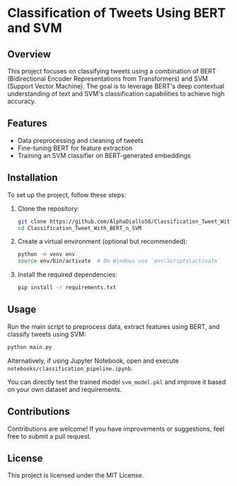 
# Classification of Tweets Using BERT and SVM

## Overview

This project focuses on classifying tweets using a combination of BERT (Bidirectional Encoder Representations from Transformers) and SVM (Support Vector Machine). The goal is to leverage BERT's deep contextual understanding of text and SVM's classification capabilities to achieve high accuracy.

## Features

- Data preprocessing and cleaning of tweets
- Fine-tuning BERT for feature extraction
- Training an SVM classifier on BERT-generated embeddings

## Installation

To set up the project, follow these steps:

1. Clone the repository:
   ```bash
   git clone https://github.com/AlphaDiallo58/Classification_Tweet_With_BERT_n_SVM.git
   cd Classification_Tweet_With_BERT_n_SVM
   ```

2. Create a virtual environment (optional but recommended):
   ```bash
   python -m venv env
   source env/bin/activate  # On Windows use `env\Scripts\activate`
   ```

3. Install the required dependencies:
   ```bash
   pip install -r requirements.txt
   ```

## Usage

Run the main script to preprocess data, extract features using BERT, and classify tweets using SVM:
```bash
python main.py
```

Alternatively, if using Jupyter Notebook, open and execute `notebooks/classification_pipeline.ipynb`.

You can directly test the trained model `svm_model.pkl` and improve it based on your own dataset and requirements.

## Contributions

Contributions are welcome! If you have improvements or suggestions, feel free to submit a pull request.

## License

This project is licensed under the MIT License.
